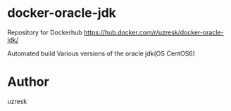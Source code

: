 # docker-oracle-jdk

Repository for Dockerhub
https://hub.docker.com/r/uzresk/docker-oracle-jdk/

Automated build Various versions of the oracle jdk(OS CentOS6)

# Author

uzresk

